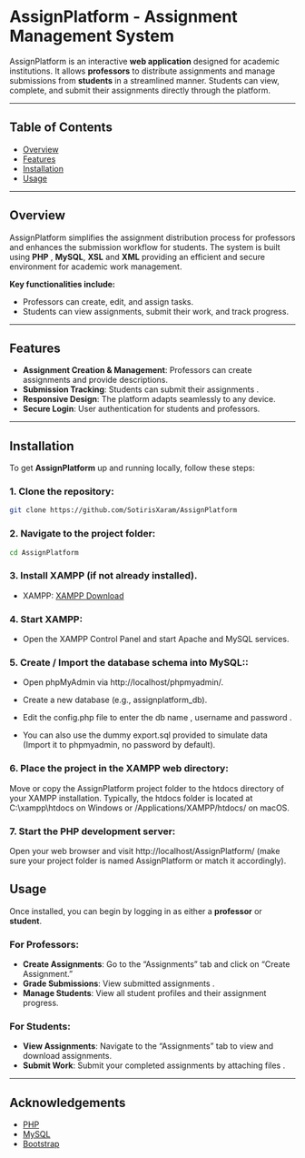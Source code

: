 
# **AssignPlatform** - Assignment Management System

AssignPlatform is an interactive **web application** designed for academic institutions. It allows **professors** to distribute assignments and manage submissions from **students** in a streamlined manner. Students can view, complete, and submit their assignments directly through the platform.

---

## **Table of Contents**

- [Overview](#overview)
- [Features](#features)
- [Installation](#installation)
- [Usage](#usage)
---

## **Overview**

AssignPlatform simplifies the assignment distribution process for professors and enhances the submission workflow for students. The system is built using **PHP** , **MySQL**, **XSL** and **XML** providing an efficient and secure environment for academic work management.

**Key functionalities include:**
- Professors can create, edit, and assign tasks.
- Students can view assignments, submit their work, and track progress.
 

---

## **Features**

- **Assignment Creation & Management**: Professors can create assignments and provide descriptions.
- **Submission Tracking**: Students can submit their assignments .
- **Responsive Design**: The platform adapts seamlessly to any device.
- **Secure Login**: User authentication for students and professors.

---

## **Installation**

To get **AssignPlatform** up and running locally, follow these steps:

### 1. Clone the repository:

```bash
git clone https://github.com/SotirisXaram/AssignPlatform
```

### 2. Navigate to the project folder:

```bash
cd AssignPlatform
```

### 3. Install **XAMPP** (if not already installed).
   
   - XAMPP: [XAMPP Download](https://www.apachefriends.org/download.html)

### 4. Start XAMPP:
   - Open the XAMPP Control Panel and start Apache and MySQL services.
 

### 5. Create / Import the database schema into MySQL::
 
   - Open phpMyAdmin via http://localhost/phpmyadmin/.

   - Create a new database (e.g., assignplatform_db).
 
   - Edit the config.php file to enter the db name , username and password . 

   - You can also use the dummy export.sql provided to simulate data (Import it to phpmyadmin, no password by default).

 
### 6. Place the project in the XAMPP web directory:
Move or copy the AssignPlatform project folder to the htdocs directory of your XAMPP installation. Typically, the htdocs folder is located at C:\xampp\htdocs on Windows or /Applications/XAMPP/htdocs/ on macOS.

### 7. Start the PHP development server:
Open your web browser and visit http://localhost/AssignPlatform/ (make sure your project folder is named AssignPlatform or match it accordingly).
 
 
## **Usage**

Once installed, you can begin by logging in as either a **professor** or **student**.

### **For Professors**:
- **Create Assignments**: Go to the “Assignments” tab and click on “Create Assignment.”
- **Grade Submissions**: View submitted assignments .
- **Manage Students**: View all student profiles and their assignment progress.

### **For Students**:
- **View Assignments**: Navigate to the “Assignments” tab to view and download assignments.
- **Submit Work**: Submit your completed assignments by attaching files .



---

## **Acknowledgements**

- [PHP](https://www.php.net/)
- [MySQL](https://www.mysql.com/)
- [Bootstrap](https://getbootstrap.com/)

